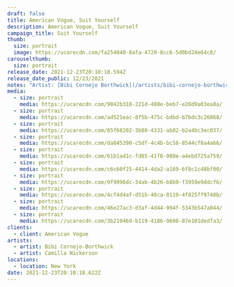 ```yaml
---
draft: false
title: American Vogue, Suit Yourself
description: American Vogue, Suit Yourself
campaign_title: Suit Yourself
thumb:
  size: portrait
  image: https://ucarecdn.com/fa254040-8afa-4720-8cc6-5d0bd24e64c8/
carouselthumb:
  size: portrait
release_date: 2021-12-23T20:10:18.594Z
release_date_public: 12/23/2021
notes: "Artist: [Bibi Cornejo Borthwick](/artists/bibi-cornejo-borthwick/)"
media:
  - size: portrait
    media: https://ucarecdn.com/9042b318-221d-480e-beb7-e28d9a03ea8a/
  - size: portrait
    media: https://ucarecdn.com/ad521eac-8f5b-475c-bdbd-b7bdc3c26068/
  - size: portrait
    media: https://ucarecdn.com/85f68202-3b80-4331-ab82-b2a4bc3ec037/
  - size: portrait
    media: https://ucarecdn.com/da845390-c5df-4c4b-bc58-8544cf8a4a66/
  - size: portrait
    media: https://ucarecdn.com/61b1ad1c-fd85-41f6-908e-a4ebd725a759/
  - size: portrait
    media: https://ucarecdn.com/c6c60f25-4414-4da2-a169-6f8c1c48bf00/
  - size: portrait
    media: https://ucarecdn.com/9f9996dc-34ab-4b26-b8b9-f3959e9ddcf6/
  - size: portrait
    media: https://ucarecdn.com/4cf4d4af-d51b-46ca-8119-4f825ff9748b/
  - size: portrait
    media: https://ucarecdn.com/46e27ac3-d3af-4d44-994f-5343b547a044/
  - size: portrait
    media: https://ucarecdn.com/3b210469-b119-4186-9608-87e101dedfa3/
clients:
  - client: American Vogue
artists:
  - artist: Bibi Cornejo-Borthwick
  - artist: Camilla Nickerson
locations:
  - location: New York
date: 2021-12-23T20:10:18.622Z
---
```


